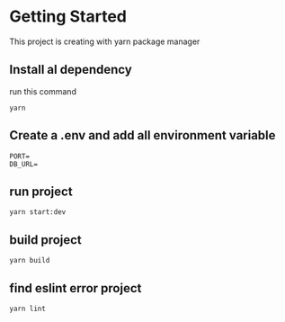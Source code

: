 # Getting Started

This project is creating with yarn package manager

## Install al dependency

run this command
```copy
yarn
```

## Create a .env and add all environment variable

```copy
PORT=
DB_URL=
```

## run project

```copy
yarn start:dev
```

## build project

```copy
yarn build
```

## find eslint error project

```copy
yarn lint
```